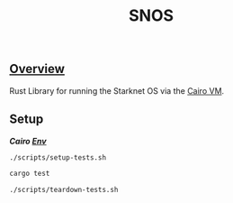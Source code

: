 <div align="center">
    <h1>SNOS</h1>
    <br>
</div>

## [Overview](https://hackmd.io/@pragma/ByP-iux1T)

Rust Library for running the Starknet OS via the [Cairo VM](https://github.com/lambdaclass/cairo-vm).

## Setup

***Cairo [Env](https://docs.cairo-lang.org/0.12.0/quickstart.html)***

```bash
./scripts/setup-tests.sh
```

```bash
cargo test
```

```bash
./scripts/teardown-tests.sh
```
